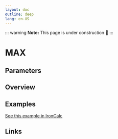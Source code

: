 ```yaml
---
layout: doc
outline: deep
lang: en-US
---
```


::: warning
**Note:** This page is under construction 🚧
:::

# MAX

## Parameters

## Overview

## Examples

[See this example in IronCalc](https://app.ironcalc.com/?filename=max)

## Links